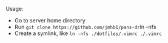 Usage:
- Go to server home directory
- Run `git clone https://github.com/jmhb1/pans-dr`ln -nfs 
- Create a symlink, like  `ln -nfs ./dotfiles/.vimrc ./.vimrc`

